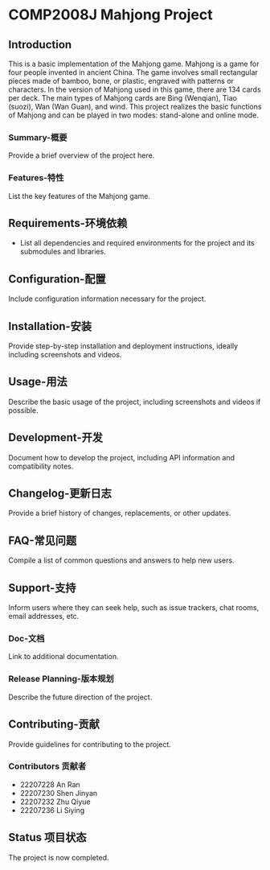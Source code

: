 # COMP2008J Mahjong Project

<h2>Introduction</h2>

<p>This is a basic implementation of the Mahjong game. Mahjong is a game for four people invented in ancient China. The game involves small rectangular pieces made of bamboo, bone, or plastic, engraved with patterns or characters. In the version of Mahjong used in this game, there are 134 cards per deck. The main types of Mahjong cards are Bing (Wenqian), Tiao (suozi), Wan (Wan Guan), and wind. This project realizes the basic functions of Mahjong and can be played in two modes: stand-alone and online mode.</p>

<h3>Summary-概要</h3>

<p>Provide a brief overview of the project here.</p>

<h3>Features-特性</h3>

<p>List the key features of the Mahjong game.</p>

<h2>Requirements-环境依赖</h2>

<ul>
    <li>List all dependencies and required environments for the project and its submodules and libraries.</li>
</ul>

<h2>Configuration-配置</h2>

<p>Include configuration information necessary for the project.</p>

<h2>Installation-安装</h2>

<p>Provide step-by-step installation and deployment instructions, ideally including screenshots and videos.</p>

<h2>Usage-用法</h2>

<p>Describe the basic usage of the project, including screenshots and videos if possible.</p>

<h2>Development-开发</h2>

<p>Document how to develop the project, including API information and compatibility notes.</p>

<h2>Changelog-更新日志</h2>

<p>Provide a brief history of changes, replacements, or other updates.</p>

<h2>FAQ-常见问题</h2>

<p>Compile a list of common questions and answers to help new users.</p>

<h2>Support-支持</h2>

<p>Inform users where they can seek help, such as issue trackers, chat rooms, email addresses, etc.</p>

<h3>Doc-文档</h3>

<p>Link to additional documentation.</p>

<h3>Release Planning-版本规划</h3>

<p>Describe the future direction of the project.</p>

<h2>Contributing-贡献</h2>

<p>Provide guidelines for contributing to the project.</p>

<h3>Contributors 贡献者</h3>
<ul>
    <li>22207228 An Ran</li>
    <li>22207230 Shen Jinyan</li>
    <li>22207232 Zhu Qiyue</li>
    <li>22207236 Li Siying</li>
</ul>

<h2>Status 项目状态</h2>

<p>The project is now completed.</p>

